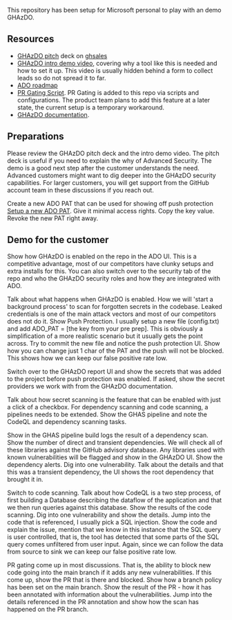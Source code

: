This repository has been setup for Microsoft personal to play with an demo GHAzDO. 

## Resources ##
 - [GHAzDO pitch](https://microsoft.sharepoint.com/teams/GithubSales/_layouts/15/search.aspx/siteall?q=GHAZDO%20Pitch%20Deck) deck on [ghsales](aka.ms/ghsales)
 - [GHAzDO intro demo video](https://www.youtube.com/watch?v=cTkUhKkMD_c), covering why a tool like this is needed and how to set it up. This video is usually hidden behind a form to collect leads so do not spread it to far.
 - [ADO roadmap](https://aka.ms/azdo-roadmap)
 - [PR Gating Script](https://gh.io/GHAzDO_pr_gating). PR Gating is added to this repo via scripts and configurations. The product team plans to add this feature at a later state, the current setup is a temporary workaround. 
 - [GHAzDO documentation](https://learn.microsoft.com/en-us/azure/devops/repos/security/configure-github-advanced-security-features).


## Preparations ##

Please review the GHAzDO pitch deck and the intro demo video. The pitch deck is useful if you need to explain the why of Advanced Security. The demo is a good next step after the customer understands the need. 
Advanced customers might want to dig deeper into the GHAzDO security capabilities. For larger customers, you will get support from the GitHub account team in these discussions if you reach out. 

Create a new ADO PAT that can be used for showing off push protection
[Setup a new ADO PAT](https://learn.microsoft.com/en-us/azure/devops/organizations/accounts/use-personal-access-tokens-to-authenticate?view=azure-devops&tabs=Windows#create-a-pat). 
Give it minimal access rights. Copy the key value. Revoke the new PAT right away.

## Demo for the customer ##

Show how GHAzDO is enabled on the repo in the ADO UI. This is a competitive advantage, most of our competitors have clunky setups and extra installs for this. You can also switch over to the security tab of the repo and who the GHAzDO security roles and how they are integrated with ADO.

Talk about what happens when GHAzDO is enabled. How we will 'start a background process' to scan for forgotten secrets in the codebase. Leaked credentials is one of the main attack vectors and most of our competitors does not do it. 
Show Push Protection. I usually setup a new file (config.txt) and add ADO_PAT = [the key from your pre prep]. This is obviously a simplification of a more realistic scenario but it usually gets the point across. Try to commit the new file and notice the push protection UI. Show how you can change just 1 char of the PAT and the push will not be blocked. This shows how we can keep our false positive rate low.

Switch over to the GHAzDO report UI and show the secrets that was added to the project before push protection was enabled. If asked, show the secret providers we work with from the GHAzDO documentation.

Talk about how secret scanning is the feature that can be enabled with just a click of a checkbox. For dependency scanning and code scanning, a pipelines needs to be extended. Show the GHAS pipeline and note the CodeQL and dependency scanning tasks. 

Show in the GHAS pipeline build logs the result of a dependency scan. Show the number of direct and transient dependencies. We will check all of these libraries against the GitHub advisory database. Any libraries used with known vulnerabilities will be flagged and show in the GHAzDO UI. Show the dependency alerts. Dig into one vulnerability. Talk about the details and that this was a transient dependency, the UI shows the root dependency that brought it in.

Switch to code scanning. Talk about how CodeQL is a two step process, of first building a Database describing the dataflow of the application and that we then run queries against this database. Show the results of the code scanning. Dig into one vulnerability and show the details. Jump into the code that is referenced, I usually pick a SQL injection. Show the code and explain the issue, mention that we know in this instance that the SQL query is user controlled, that is, the tool has detected that some parts of the SQL query comes unfiltered from user input. Again, since we can follow the data from source to sink we can keep our false positive rate low. 

PR gating come up in most discussions. That is, the ability to block new code going into the main branch if it adds any new vulnerabilities. If this come up, show the PR that is there and blocked. Show how a branch policy has been set on the main branch. Show the result of the PR - how it has been annotated with information about the vulnerabilities. Jump into the details referenced in the PR annotation and show how the scan has happened on the PR branch. 

